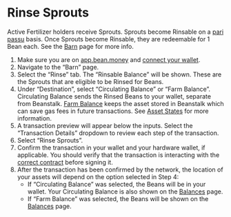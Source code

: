 # Rinse Sprouts

Active Fertilizer holders receive Sprouts. Sprouts become Rinsable on a [pari passu](https://docs.bean.money/additional-resources/glossary#pari-passu) basis. Once Sprouts become Rinsable, they are redeemable for 1 Bean each. See the [Barn](../../farm/barn.md) page for more info.

1. Make sure you are on [app.bean.money](https://app.bean.money/) and [connect your wallet](../getting-started/connect-wallet.md).
2. Navigate to the “Barn” page.
3. Select the “Rinse” tab. The “Rinsable Balance” will be shown. These are the Sprouts that are eligible to be Rinsed for Beans.
4. Under “Destination”, select “Circulating Balance” or “Farm Balance”. Circulating Balance sends the Rinsed Beans to your wallet, separate from Beanstalk. [Farm Balance](../../additional-resources/asset-states.md) keeps the asset stored in Beanstalk which can save gas fees in future transactions. See [Asset States](../../additional-resources/asset-states.md) for more information.
5. A transaction preview will appear below the inputs. Select the “Transaction Details” dropdown to review each step of the transaction.
6. Select “Rinse Sprouts”.
7. Confirm the transaction in your wallet and your hardware wallet, if applicable. You should verify that the transaction is interacting with the [correct contract](../../additional-resources/contracts.md) before signing it.
8. After the transaction has been confirmed by the network, the location of your assets will depend on the option selected in Step 4:
   * If “Circulating Balance” was selected, the Beans will be in your wallet. Your Circulating Balance is also shown on the [Balances](https://app.bean.money/#/balances) page.
   * If “Farm Balance” was selected, the Beans will be shown on the [Balances](https://app.bean.money/#/balances) page.
